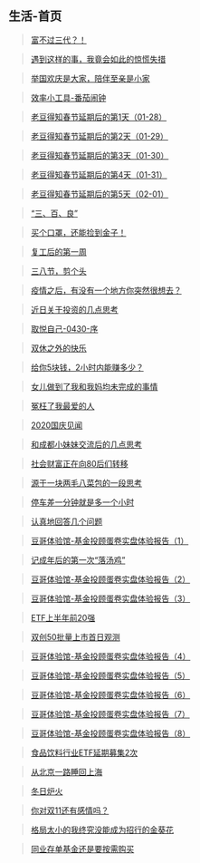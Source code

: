 ## 生活-首页

> [富不过三代？！](/life/gamble.md)

> [遇到这样的事，我竟会如此的惊慌失措](/life/lost-electric.md)

> [举国欢庆是大家，陪伴至亲是小家](/life/2019gqjw.md)

> [效率小工具-番茄闹钟](/life/time-control.md)

> [老豆得知春节延期后的第1天（01-28）](/life/defer-holidays-01.md)

> [老豆得知春节延期后的第2天（01-29）](/life/defer-holidays-02.md)

> [老豆得知春节延期后的第3天（01-30）](/life/defer-holidays-03.md)

> [老豆得知春节延期后的第4天（01-31）](/life/defer-holidays-04.md)

> [老豆得知春节延期后的第5天（02-01）](/life/defer-holidays-05.md)

> [“三、百、良”](/life/sbl.md)

> [买个口罩，还能捡到金子！](/life/buy-mask.md)

> [复工后的第一周](/life/rework-first.md)

> [三八节，剪个头](/life/38-haircut.md)

> [疫情之后，有没有一个地方你突然很想去？](/life/after-tour.md)

> [近日关于投资的几点思考](/life/thinkin-covid.md)

> [取悦自己-0430-序](/life/qyzj-001.md)

> [双休之外的快乐](/life/dobule-happy.md)

> [给你5块钱，2小时内能赚多少？](/life/qyzj-004.md)

> [女儿做到了我和我妈均未完成的事情](/life/jy-dad.md)

> [冤枉了我最爱的人](/life/qyzj-003.md)

> [2020国庆见闻](/life/gqjw-2020.md)

> [和成都小妹妹交流后的几点思考](/life/chat-202012.md)

> [社会财富正在向80后们转移](/life/xhjj-bj.md)

> [源于一块两毛八菜包的一段思考](/life/cb-dt.md)

> [停车差一分钟就是多一个小时](/life/p-car.md)

> [认真地回答几个问题](/life/talk-etf.md)

> [豆哥体验馆-基金投顾蛋卷实盘体验报告（1）](/life/jjtg-cp1.md)

> [记成年后的第一次“落汤鸡”](/life/rain.md)

> [豆哥体验馆-基金投顾蛋卷实盘体验报告（2）](/life/jjtg-cp2.md)

> [豆哥体验馆-基金投顾蛋卷实盘体验报告（3）](/life/jjtg-cp3.md)

> [ETF上半年前20强](/life/2021top20.md)

> [双创50批量上市首日观测](/life/scetf-ss.md)

> [豆哥体验馆-基金投顾蛋卷实盘体验报告（4）](/life/jjtg-cp4.md)

> [豆哥体验馆-基金投顾蛋卷实盘体验报告（5）](/life/jjtg-cp5.md)

> [豆哥体验馆-基金投顾蛋卷实盘体验报告（6）](/life/jjtg-cp6.md)

> [豆哥体验馆-基金投顾蛋卷实盘体验报告（7）](/life/jjtg-cp7.md)

> [豆哥体验馆-基金投顾蛋卷实盘体验报告（8）](/life/jjtg-cp8.md)

> [食品饮料行业ETF延期募集2次](/life/spyl-yq.md)

> [从北京一路睡回上海](/life/2021-1001.md)

> [冬日炉火](/life/fire.md)

> [你对双11还有感情吗？](/life/double11.md)

> [格局太小的我终究没能成为招行的金葵花](/life/zh-jkh.md)

> [同业存单基金还是要按需购买](/life/tycd.md)